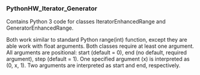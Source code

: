 ### PythonHW_Iterator_Generator

Contains Python 3 code for classes IteratorEnhancedRange and GeneratorEnhancedRange.

Both work similar to standard Python range(int) function, except they are able work with float arguments.
Both classes require at least one argument. All arguments are positional:
start (default = 0), end (no default, required argument), step (default = 1).
One specified argument (x) is interpreted as (0, x, 1).
Two arguments are interpreted as start and end, respectively.
